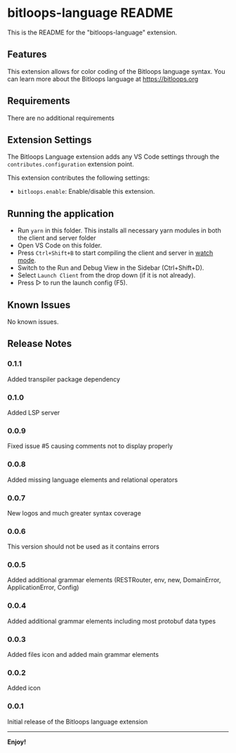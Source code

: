 # bitloops-language README

This is the README for the "bitloops-language" extension.

## Features

This extension allows for color coding of the Bitloops language syntax. You can learn more about the Bitloops language at https://bitloops.org

## Requirements

There are no additional requirements

## Extension Settings

The Bitloops Language extension adds any VS Code settings through the `contributes.configuration` extension point.

This extension contributes the following settings:

- `bitloops.enable`: Enable/disable this extension.

## Running the application

- Run `yarn` in this folder. This installs all necessary yarn modules in both the client and server folder
- Open VS Code on this folder.
- Press `Ctrl+Shift+B` to start compiling the client and server in [watch mode](https://code.visualstudio.com/docs/editor/tasks#:~:text=The%20first%20entry%20executes,the%20HelloWorld.js%20file.).
- Switch to the Run and Debug View in the Sidebar (Ctrl+Shift+D).
- Select `Launch Client` from the drop down (if it is not already).
- Press ▷ to run the launch config (F5).

## Known Issues

No known issues.

## Release Notes

### 0.1.1

Added transpiler package dependency

### 0.1.0

Added LSP server

### 0.0.9

Fixed issue #5 causing comments not to display properly

### 0.0.8

Added missing language elements and relational operators

### 0.0.7

New logos and much greater syntax coverage

### 0.0.6

This version should not be used as it contains errors

### 0.0.5

Added additional grammar elements (RESTRouter, env, new, DomainError, ApplicationError, Config)

### 0.0.4

Added additional grammar elements including most protobuf data types

### 0.0.3

Added files icon and added main grammar elements

### 0.0.2

Added icon

### 0.0.1

Initial release of the Bitloops language extension

---

**Enjoy!**
